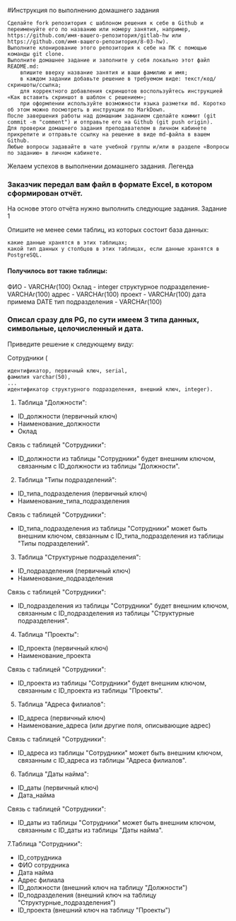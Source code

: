 ﻿#Инструкция по выполнению домашнего задания

    Сделайте fork репозитория c шаблоном решения к себе в Github и переименуйте его по названию или номеру занятия, например, https://github.com/имя-вашего-репозитория/gitlab-hw или https://github.com/имя-вашего-репозитория/8-03-hw).
    Выполните клонирование этого репозитория к себе на ПК с помощью команды git clone.
    Выполните домашнее задание и заполните у себя локально этот файл README.md:
        впишите вверху название занятия и ваши фамилию и имя;
        в каждом задании добавьте решение в требуемом виде: текст/код/скриншоты/ссылка;
        для корректного добавления скриншотов воспользуйтесь инструкцией «Как вставить скриншот в шаблон с решением»;
        при оформлении используйте возможности языка разметки md. Коротко об этом можно посмотреть в инструкции по MarkDown.
    После завершения работы над домашним заданием сделайте коммит (git commit -m "comment") и отправьте его на Github (git push origin).
    Для проверки домашнего задания преподавателем в личном кабинете прикрепите и отправьте ссылку на решение в виде md-файла в вашем Github.
    Любые вопросы задавайте в чате учебной группы и/или в разделе «Вопросы по заданию» в личном кабинете.

Желаем успехов в выполнении домашнего задания.
Легенда

### Заказчик передал вам файл в формате Excel, в котором сформирован отчёт.

На основе этого отчёта нужно выполнить следующие задания.
Задание 1

Опишите не менее семи таблиц, из которых состоит база данных:

    какие данные хранятся в этих таблицах;
    какой тип данных у столбцов в этих таблицах, если данные хранятся в PostgreSQL.

#### Получилось вот такие таблицы:
ФИО - VARCHAr(100)
Оклад - integer
структурное подразделение- VARCHAr(100)
адрес - VARCHAr(100)
проект - VARCHAr(100)
дата примема DATE
тип подразделения - VARCHAr(100)

### Описал сразу для PG, по сути имеем 3 типа данных, символьные, целочисленный и дата.

Приведите решение к следующему виду:

Сотрудники (

    идентификатор, первичный ключ, serial,
    фамилия varchar(50),
    ...
    идентификатор структурного подразделения, внешний ключ, integer).





1. Таблица "Должности":
- ID_должности (первичный ключ)
- Наименование_должности
- Оклад

Связь с таблицей "Сотрудники":
- ID_должности из таблицы "Сотрудники" будет внешним ключом, связанным с ID_должности из таблицы "Должности".

2. Таблица "Типы подразделений":
- ID_типа_подразделения (первичный ключ)
- Наименование_типа_подразделения

Связь с таблицей "Сотрудники":
- ID_типа_подразделения из таблицы "Сотрудники" может быть внешним ключом, связанным с ID_типа_подразделения из таблицы "Типы подразделений".

3. Таблица "Структурные подразделения":
- ID_подразделения (первичный ключ)
- Наименование_подразделения

Связь с таблицей "Сотрудники":
- ID_подразделения из таблицы "Сотрудники" будет внешним ключом, связанным с ID_подразделения из таблицы "Структурные подразделения".

4. Таблица "Проекты":
- ID_проекта (первичный ключ)
- Наименование_проекта

Связь с таблицей "Сотрудники":
- ID_проекта из таблицы "Сотрудники" будет внешним ключом, связанным с ID_проекта из таблицы "Проекты".

5. Таблица "Адреса филиалов":
- ID_адреса (первичный ключ)
- Наименование_адреса (или другие поля, описывающие адрес)

Связь с таблицей "Сотрудники":
- ID_адреса из таблицы "Сотрудники" может быть внешним ключом, связанным с ID_адреса из таблицы "Адреса филиалов".

6. Таблица "Даты найма":
- ID_даты (первичный ключ)
- Дата_найма

Связь с таблицей "Сотрудники":
- ID_даты из таблицы "Сотрудники" может быть внешним ключом, связанным с ID_даты из таблицы "Даты найма".

7.Таблица "Сотрудники":
- ID_сотрудника
- ФИО сотрудника
- Дата найма
- Адрес филиала
- ID_должности (внешний ключ на таблицу "Должности")
- ID_подразделения (внешний ключ на таблицу "Структурные_подразделения")
- ID_проекта (внешний ключ на таблицу "Проекты")









